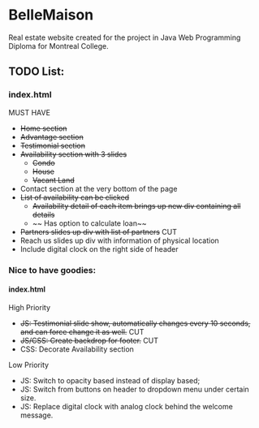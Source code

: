 # BelleMaison

Real estate website created for the project in Java Web Programming Diploma for Montreal College.

## TODO List:
### index.html
MUST HAVE
- ~~Home section~~
- ~~Advantage section~~
- ~~Testimonial section~~
- ~~Availability section with 3 slides~~
  - ~~Condo~~
  - ~~House~~
  - ~~Vacant Land~~
- Contact section at the very bottom of the page
- ~~List of availability can be clicked~~
  - ~~Availability detail of each item brings up new div containing all details~~
  - ~~ Has option to calculate loan~~
- ~~Partners slides up div with list of partners~~ CUT
- Reach us slides up div with information of physical location
- Include digital clock on the right side of header

### Nice to have goodies:
#### index.html
High Priority
- ~~JS: Testimonial slide show, automatically changes every 10 seconds, and can force change it as well.~~ CUT
- ~~JS/CSS: Create backdrop for footer.~~ CUT
- CSS: Decorate Availability section

Low Priority
- JS: Switch to opacity based instead of display based;
- JS: Switch from buttons on header to dropdown menu under certain size.
- JS: Replace digital clock with analog clock behind the welcome message.